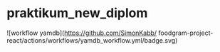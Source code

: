 # praktikum_new_diplom
![workflow yamdb](https://github.com/SimonKabb/
foodgram-project-react/actions/workflows/yamdb_workflow.yml/badge.svg)